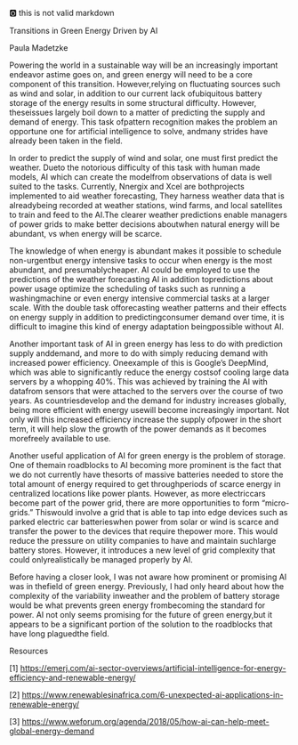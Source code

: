:o2: this is not valid markdown

Transitions in Green Energy Driven by AI

Paula Madetzke

Powering the world in a sustainable way will be an increasingly important endeavor astime goes on, and green energy will need to be a core component of this transition. However,relying on fluctuating sources such as wind and solar, in addition to our current lack ofubiquitous battery storage of the energy results in some structural difficulty. However, theseissues largely boil down to a matter of predicting the supply and demand of energy. This task ofpattern recognition makes the problem an opportune one for artificial intelligence to solve, andmany strides have already been taken in the field.

In order to predict the supply of wind and solar, one must first predict the weather. Dueto the notorious difficulty of this task with human made models, AI which can create the modelfrom observations of data is well suited to the tasks. Currently, Nnergix and Xcel are bothprojects implemented to aid weather forecasting, They harness weather data that is alreadybeing recorded at weather stations, wind farms, and local satellites to train and feed to the AI.The clearer weather predictions enable managers of power grids to make better decisions aboutwhen natural energy will be abundant, vs when energy will be scarce.

The knowledge of when energy is abundant makes it possible to schedule non-urgentbut energy intensive tasks to occur when energy is the most abundant, and presumablycheaper. AI could be employed to use the predictions of the weather forecasting AI in addition topredictions about power usage optimize the scheduling of tasks such as running a washingmachine or even energy intensive commercial tasks at a larger scale. With the double task offorecasting weather patterns and their effects on energy supply in addition to predictingconsumer demand over time, it is difficult to imagine this kind of energy adaptation beingpossible without AI.

Another important task of AI in green energy has less to do with prediction supply anddemand, and more to do with simply reducing demand with increased power efficiency. Oneexample of this is Google’s DeepMind, which was able to significantly reduce the energy costsof cooling large data servers by a whopping 40%. This was achieved by training the AI with datafrom sensors that were attached to the servers over the course of two years. As countriesdevelop and the demand for industry increases globally, being more efficient with energy usewill become increasingly important. Not only will this increased efficiency increase the supply ofpower in the short term, it will help slow the growth of the power demands as it becomes morefreely available to use.

Another useful application of AI for green energy is the problem of storage. One of themain roadblocks to AI becoming more prominent is the fact that we do not currently have thesorts of massive batteries needed to store the total amount of energy required to get throughperiods of scarce energy in centralized locations like power plants. However, as more electriccars become part of the power grid, there are more opportunities to form “micro-grids.” Thiswould involve a grid that is able to tap into edge devices such as parked electric car batterieswhen power from solar or wind is scarce and transfer the power to the devices that require thepower more. This would reduce the pressure on utility companies to have and maintain suchlarge battery stores. However, it introduces a new level of grid complexity that could onlyrealistically be managed properly by AI.

Before having a closer look, I was not aware how prominent or promising AI was in thefield of green energy. Previously, I had only heard about how the complexity of the variability inweather and the problem of battery storage would be what prevents green energy frombecoming the standard for power. AI not only seems promising for the future of green energy,but it appears to be a significant portion of the solution to the roadblocks that have long plaguedthe field.


Resources

[1] https://emerj.com/ai-sector-overviews/artificial-intelligence-for-energy-efficiency-and-renewable-energy/

[2] https://www.renewablesinafrica.com/6-unexpected-ai-applications-in-renewable-energy/

[3] https://www.weforum.org/agenda/2018/05/how-ai-can-help-meet-global-energy-demand
